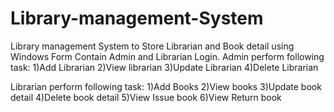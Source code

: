 # Library-management-System
Library management System to Store Librarian and Book detail using Windows Form
Contain Admin and Librarian Login.
 Admin perform following task:
 1)Add Librarian
 2)View librarian
 3)Update Librarian
 4)Delete Librarian
 
 Librarian perform following task:
 1)Add Books
 2)View books
 3)Update book detail
 4)Delete book detail
 5)View Issue book
 6)View Return book
 
